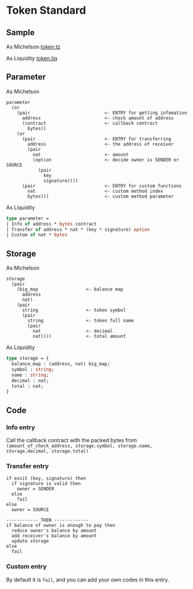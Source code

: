 # Token Standard

## Sample
As Michelson
[token.tz](token.tz)

As Liquidity
[token.liq](token.liq)

## Parameter

As Michelson
```Michelson
parameter
  (or
    (pair                            <- ENTRY for getting infomation
      address                        <- check amount of address
      (contract                      <- callback contract
        bytes))
    (or
      (pair                          <- ENTRY for transferring
        address                      <- the address of receiver
        (pair
          nat                        <- amount
          (option                    <- decide owner is SENDER or SOURCE
            (pair
              key
              signature))))
      (pair                          <- ENTRY for custom functions
        nat                          <- custom method index
        bytes)))                     <- custom method parameter
```

As Liquidity
```OCaml
type parameter = 
| Info of address * bytes contract
| Transfer of address * nat * (key * signature) option
| Custom of nat * bytes
```

## Storage

As Michelson
```Michelson
storage
  (pair
    (big_map                  <- balance map
      address
      nat)
    (pair
      string                  <- token symbol
      (pair
        string                <- token full name
        (pair
          nat                 <- decimal
          nat))))             <- total amount
```

As Liquidity
```OCaml
type storage = {
  balance_map : (address, nat) big_map;
  symbol : string;
  name : string;
  decimal : nat;
  total : nat;
}
```

## Code

### Info entry
Call the callback contract with the packed bytes from `(amount_of_check_address, storage.symbol, storage.name, storage.decimal, storage.total)`

### Transfer entry
```
if exsit (key, signature) then
  if signature is valid then
    owner = SENDER
  else
    fail
else
  owner = SOURCE

------------ THEN -------------
if balance of owner is enough to pay then
  reduce owner's balance by amount
  add receiver's balance by amount
  update storage
else
  fail
```
### Custom entry
By default it is `fail`, and you can add your own codes in this entry. 


